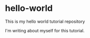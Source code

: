 # hello-world
This is my hello world tutorial repository

I'm writing about myself for this tutorial.
